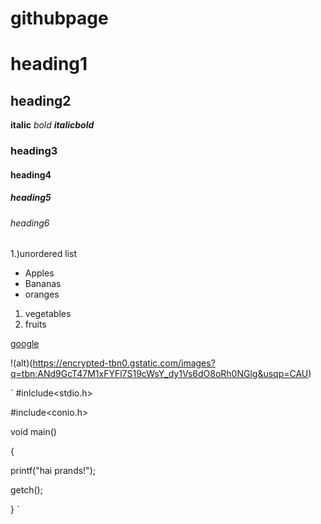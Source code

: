 # githubpage
# heading1

## heading2

**italic**
*bold*
***italicbold***

### heading3
#### heading4
##### heading5
###### heading6

1.)unordered list

- Apples
- Bananas 
- oranges
1. vegetables
2. fruits

[google](https://www.google.com/)

!(alt)(https://encrypted-tbn0.gstatic.com/images?q=tbn:ANd9GcT47M1xFYFl7S19cWsY_dy1Vs6dO8oRh0NGlg&usqp=CAU)

` #inlclude<stdio.h>

#include<conio.h>

void main()

{

printf("hai prands!");

getch();

} `
